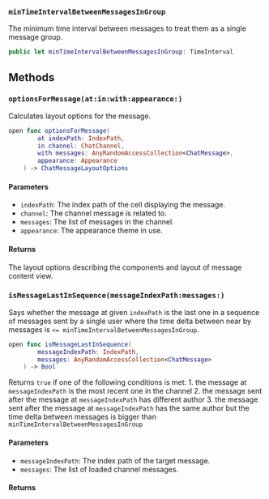 
### `minTimeIntervalBetweenMessagesInGroup`

The minimum time interval between messages to treat them as a single message group.

``` swift
public let minTimeIntervalBetweenMessagesInGroup: TimeInterval
```

## Methods

### `optionsForMessage(at:in:with:appearance:)`

Calculates layout options for the message.

``` swift
open func optionsForMessage(
        at indexPath: IndexPath,
        in channel: ChatChannel,
        with messages: AnyRandomAccessCollection<ChatMessage>,
        appearance: Appearance
    ) -> ChatMessageLayoutOptions 
```

#### Parameters

  - `indexPath`: The index path of the cell displaying the message.
  - `channel`: The channel message is related to.
  - `messages`: The list of messages in the channel.
  - `appearance`: The appearance theme in use.

#### Returns

The layout options describing the components and layout of message content view.

### `isMessageLastInSequence(messageIndexPath:messages:)`

Says whether the message at given `indexPath` is the last one in a sequence of messages
sent by a single user where the time delta between near by messages
is `<= minTimeIntervalBetweenMessagesInGroup`.

``` swift
open func isMessageLastInSequence(
        messageIndexPath: IndexPath,
        messages: AnyRandomAccessCollection<ChatMessage>
    ) -> Bool 
```

Returns `true` if one of the following conditions is met:
1\. the message at `messageIndexPath` is the most recent one in the channel
2\. the message sent after the message at `messageIndexPath` has different author
3\. the message sent after the message at `messageIndexPath` has the same author but the
time delta between messages is bigger than `minTimeIntervalBetweenMessagesInGroup`

#### Parameters

  - `messageIndexPath`: The index path of the target message.
  - `messages`: The list of loaded channel messages.

#### Returns

